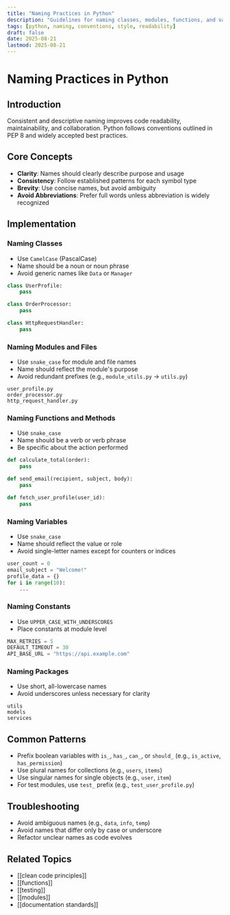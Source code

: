 ```yaml
---
title: "Naming Practices in Python"
description: "Guidelines for naming classes, modules, functions, and variables in Python projects"
tags: [python, naming, conventions, style, readability]
draft: false
date: 2025-08-21
lastmod: 2025-08-21
---
```


# Naming Practices in Python

## Introduction

Consistent and descriptive naming improves code readability, maintainability, and collaboration. Python follows conventions outlined in PEP 8 and widely accepted best practices.

## Core Concepts

- **Clarity**: Names should clearly describe purpose and usage
- **Consistency**: Follow established patterns for each symbol type
- **Brevity**: Use concise names, but avoid ambiguity
- **Avoid Abbreviations**: Prefer full words unless abbreviation is widely recognized

## Implementation

### Naming Classes

- Use `CamelCase` (PascalCase)
- Name should be a noun or noun phrase
- Avoid generic names like `Data` or `Manager`

```python
class UserProfile:
    pass

class OrderProcessor:
    pass

class HttpRequestHandler:
    pass
```

### Naming Modules and Files

- Use `snake_case` for module and file names
- Name should reflect the module's purpose
- Avoid redundant prefixes (e.g., `module_utils.py` → `utils.py`)

```
user_profile.py
order_processor.py
http_request_handler.py
```

### Naming Functions and Methods

- Use `snake_case`
- Name should be a verb or verb phrase
- Be specific about the action performed

```python
def calculate_total(order):
    pass

def send_email(recipient, subject, body):
    pass

def fetch_user_profile(user_id):
    pass
```

### Naming Variables

- Use `snake_case`
- Name should reflect the value or role
- Avoid single-letter names except for counters or indices

```python
user_count = 0
email_subject = "Welcome!"
profile_data = {}
for i in range(10):
    ...
```

### Naming Constants

- Use `UPPER_CASE_WITH_UNDERSCORES`
- Place constants at module level

```python
MAX_RETRIES = 5
DEFAULT_TIMEOUT = 30
API_BASE_URL = "https://api.example.com"
```

### Naming Packages

- Use short, all-lowercase names
- Avoid underscores unless necessary for clarity

```
utils
models
services
```

## Common Patterns

- Prefix boolean variables with `is_`, `has_`, `can_`, or `should_` (e.g., `is_active`, `has_permission`)
- Use plural names for collections (e.g., `users`, `items`)
- Use singular names for single objects (e.g., `user`, `item`)
- For test modules, use `test_` prefix (e.g., `test_user_profile.py`)

## Troubleshooting

- Avoid ambiguous names (e.g., `data`, `info`, `temp`)
- Avoid names that differ only by case or underscore
- Refactor unclear names as code evolves

## Related Topics

- [[clean code principles]]
- [[functions]]
- [[testing]]
- [[modules]]
- [[documentation standards]]
